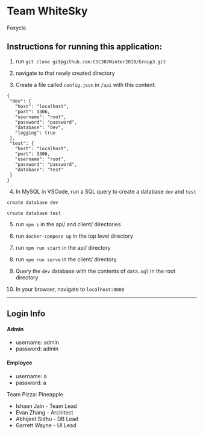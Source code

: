 # Team WhiteSky
Foxycle

## Instructions for running this application:

1. run `git clone git@github.com:CSC307Winter2019/Group3.git`

2. navigate to that newly created directory

3. Create a file called `config.json` in `/api` with this content:

 ```
 {
  "dev": {
    "host": "localhost",
    "port": 3306,
    "username": "root",
    "password": "password",
    "database": "dev",
    "logging": true
  },
  "test": {
    "host": "localhost",
    "port": 3306,
    "username": "root",
    "password": "password",
    "database": "test"
  }
}
```

4. In MySQL in VSCode, run a SQL query to create a database `dev` and `test`

  ``` 
  create database dev
  
  create database test 
  ```

5. run `npm i` in the api/ and client/ directories

6. run `docker-compose up` in the top level directory

7. run `npm run start` in the api/ directory

8. run `npm run serve` in the client/ directory

9. Query the `dev` database with the contents of `data.sql` in the root directory

10. In your browser, navigate to `localhost:8080`

---

## Login Info
#### Admin
* username: admin
* password: admin
#### Employee
* username: a 
* password: a


Team Pizza: Pineapple

* Ishaan Jain - Team Lead
* Evan Zhang - Architect
* Abhijeet Sidhu - DB Lead
* Garrett Wayne - UI Lead
